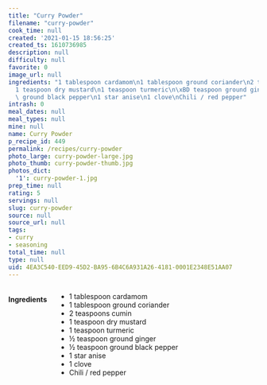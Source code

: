 ```yaml
---
title: "Curry Powder"
filename: "curry-powder"
cook_time: null
created: '2021-01-15 18:56:25'
created_ts: 1610736985
description: null
difficulty: null
favorite: 0
image_url: null
ingredients: "1 tablespoon cardamom\n1 tablespoon ground coriander\n2 teaspoons cumin\n\
  1 teaspoon dry mustard\n1 teaspoon turmeric\n\xBD teaspoon ground ginger\n\xBD teaspoon\
  \ ground black pepper\n1 star anise\n1 clove\nChili / red pepper"
intrash: 0
meal_dates: null
meal_types: null
mine: null
name: Curry Powder
p_recipe_id: 449
permalink: /recipes/curry-powder
photo_large: curry-powder-large.jpg
photo_thumb: curry-powder-thumb.jpg
photos_dict:
  '1': curry-powder-1.jpg
prep_time: null
rating: 5
servings: null
slug: curry-powder
source: null
source_url: null
tags:
- curry
- seasoning
total_time: null
type: null
uid: 4EA3C540-EED9-45D2-BA95-6B4C6A931A26-4181-0001E2348E51AA07
---
```

<div class="large-8 medium-7 columns" id="writeup">	</div><!-- #writeup -->
</div><!-- #row-one -->
<div class="row" id="row-two">	<div class="medium-4 small-5 columns" id="ingredients"><h4>Ingredients</h4><div class="box box-ingredients content"><ul>
<li>1 tablespoon cardamom</li>
<li>1 tablespoon ground coriander</li>
<li>2 teaspoons cumin</li>
<li>1 teaspoon dry mustard</li>
<li>1 teaspoon turmeric</li>
<li>½ teaspoon ground ginger</li>
<li>½ teaspoon ground black pepper</li>
<li>1 star anise</li>
<li>1 clove</li>
<li>Chili / red pepper</li>
</ul>
</div>	</div>	<div class="medium-6 small-7 columns" id="directions">	</div>